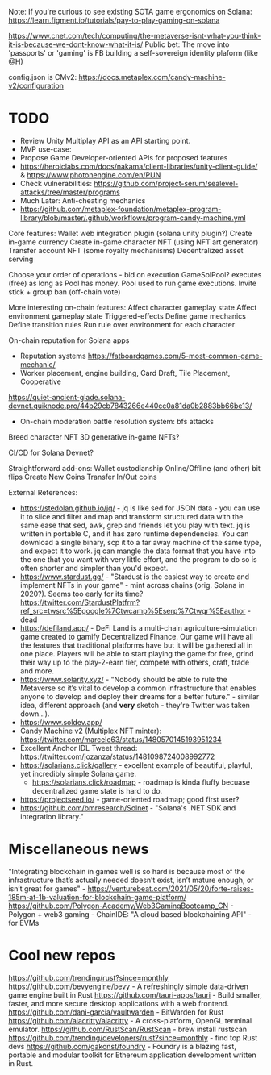 Note: If you're curious to see existing SOTA game ergonomics on Solana: https://learn.figment.io/tutorials/pay-to-play-gaming-on-solana

https://www.cnet.com/tech/computing/the-metaverse-isnt-what-you-think-it-is-because-we-dont-know-what-it-is/
Public bet: The move into 'passports' or 'gaming' is FB building a self-sovereign identity plaform (like @H)

config.json is CMv2: https://docs.metaplex.com/candy-machine-v2/configuration

# TODO
 * Review Unity Multiplay API as an API starting point.
 * MVP use-case:
 * Propose Game Developer-oriented APIs for proposed features
 * https://heroiclabs.com/docs/nakama/client-libraries/unity-client-guide/ & https://www.photonengine.com/en/PUN
 * Check vulnerabilities: https://github.com/project-serum/sealevel-attacks/tree/master/programs
 * Much Later: Anti-cheating mechanics
 * https://github.com/metaplex-foundation/metaplex-program-library/blob/master/.github/workflows/program-candy-machine.yml

Core features:
Wallet web integration plugin (solana unity plugin?)
Create in-game currency
Create in-game character NFT (using NFT art generator)
Transfer account NFT (some royalty mechanisms)
Decentralized asset serving

Choose your order of operations - bid on execution
GameSolPool? executes (free) as long as Pool has money. Pool used to run game executions.
Invite stick + group ban (off-chain vote)

More interesting on-chain features:
Affect character gameplay state
Affect environment gameplay state
Triggered-effects
Define game mechanics
Define transition rules
Run rule over environment for each character

On-chain reputation for Solana apps
* Reputation systems 
https://fatboardgames.com/5-most-common-game-mechanic/
* Worker placement, engine building, Card Draft, Tile Placement, Cooperative

https://quiet-ancient-glade.solana-devnet.quiknode.pro/44b29cb7843266e440cc0a81da0b2883bb66be13/

* On-chain moderation
battle resolution system: bfs attacks

Breed character NFT
3D generative in-game NFTs?

CI/CD for Solana Devnet?

Straightforward add-ons:
Wallet custodianship
Online/Offline (and other) bit flips
Create New Coins
Transfer In/Out coins

External References:

* https://stedolan.github.io/jq/ - jq is like sed for JSON data - you can use it to slice and filter and map and transform structured data with the same ease that sed, awk, grep and friends let you play with text. jq is written in portable C, and it has zero runtime dependencies. You can download a single binary, scp it to a far away machine of the same type, and expect it to work. jq can mangle the data format that you have into the one that you want with very little effort, and the program to do so is often shorter and simpler than you'd expect.
* https://www.stardust.gg/ - "Stardust is the easiest way to create and implement NFTs in your game" - mint across chains (orig. Solana in 2020?). Seems too early for its time? https://twitter.com/StardustPlatfrm?ref_src=twsrc%5Egoogle%7Ctwcamp%5Eserp%7Ctwgr%5Eauthor - dead
* https://defiland.app/ - DeFi Land is a multi-chain agriculture-simulation game created to gamify Decentralized Finance. Our game will have all the features that traditional platforms have but it will be gathered all in one place. Players will be able to start playing the game for free, grind their way up to the play-2-earn tier, compete with others, craft, trade and more.
* https://www.solarity.xyz/ - "Nobody should be able to rule the Metaverse so it’s vital to develop a common
  infrastructure that enables anyone to develop and deploy their dreams for a better future." - similar idea,
  different approach (and **very** sketch - they're Twitter was taken down...).
* https://www.soldev.app/
* Candy Machine v2 (Multiplex NFT minter): https://twitter.com/marcelc63/status/1480570145193951234
* Excellent Anchor IDL Tweet thread: https://twitter.com/jozanza/status/1481098724008992772
* https://solarians.click/gallery - excellent example of beautiful, playful, yet incredibly simple Solana game.
  * https://solarians.click/roadmap - roadmap is kinda fluffy becuase decentralized game state is hard to do.
* https://projectseed.io/ - game-oriented roadmap; good first user?
* https://github.com/bmresearch/Solnet - "Solana's .NET SDK and integration library."

# Miscellaneous news
"Integrating blockchain in games well is so hard is because most of the infrastructure that’s actually needed doesn’t exist, isn’t mature enough, or isn’t great for games" - https://venturebeat.com/2021/05/20/forte-raises-185m-at-1b-valuation-for-blockchain-game-platform/
https://github.com/Polygon-Academy/Web3GamingBootcamp_CN - Polygon + web3 gaming - ChainIDE: "A cloud based blockchaining API" - for EVMs

# Cool new repos
https://github.com/trending/rust?since=monthly
https://github.com/bevyengine/bevy - A refreshingly simple data-driven game engine built in Rust
https://github.com/tauri-apps/tauri - Build smaller, faster, and more secure desktop applications with a web frontend.
https://github.com/dani-garcia/vaultwarden - BitWarden for Rust
https://github.com/alacritty/alacritty - A cross-platform, OpenGL terminal emulator.
https://github.com/RustScan/RustScan - brew install rustscan
https://github.com/trending/developers/rust?since=monthly - find top Rust devs
https://github.com/gakonst/foundry - Foundry is a blazing fast, portable and modular toolkit for Ethereum application development written in Rust.